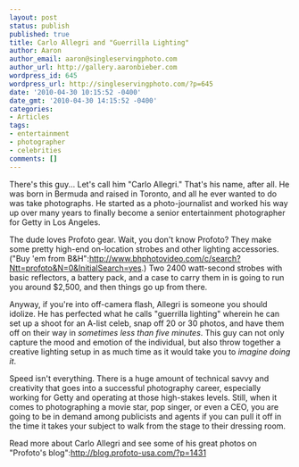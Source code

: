 ```yaml
---
layout: post
status: publish
published: true
title: Carlo Allegri and "Guerrilla Lighting"
author: Aaron
author_email: aaron@singleservingphoto.com
author_url: http://gallery.aaronbieber.com
wordpress_id: 645
wordpress_url: http://singleservingphoto.com/?p=645
date: '2010-04-30 10:15:52 -0400'
date_gmt: '2010-04-30 14:15:52 -0400'
categories:
- Articles
tags:
- entertainment
- photographer
- celebrities
comments: []
---
```

There's this guy... Let's call him "Carlo Allegri." That's his name,
after all. He was born in Bermuda and raised in Toronto, and all he ever
wanted to do was take photographs. He started as a photo-journalist and
worked his way up over many years to finally become a senior
entertainment photographer for Getty in Los Angeles.

The dude loves Profoto gear. Wait, you don't know Profoto? They make
some pretty high-end on-location strobes and other lighting accessories.
("Buy 'em from
B&H":http://www.bhphotovideo.com/c/search?Ntt=profoto&N=0&InitialSearch=yes.)
Two 2400 watt-second strobes with basic reflectors, a battery pack, and
a case to carry them in is going to run you around \$2,500, and then
things go up from there.

Anyway, if you're into off-camera flash, Allegri is someone you should
idolize. He has perfected what he calls "guerrilla lighting" wherein he
can set up a shoot for an A-list celeb, snap off 20 or 30 photos, and
have them off on their way in _sometimes less than five minutes_. This
guy can not only capture the mood and emotion of the individual, but
also throw together a creative lighting setup in as much time as it
would take you to _imagine doing it_.

Speed isn't everything. There is a huge amount of technical savvy and
creativity that goes into a successful photography career, especially
working for Getty and operating at those high-stakes levels. Still, when
it comes to photographing a movie star, pop singer, or even a CEO, you
are going to be in demand among publicists and agents if you can pull it
off in the time it takes your subject to walk from the stage to their
dressing room.

Read more about Carlo Allegri and see some of his great photos on
"Profoto's blog":http://blog.profoto-usa.com/?p=1431
